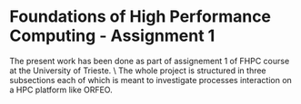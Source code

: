 # Foundations of High Performance Computing - Assignment 1
The present work has been done as part of assignement 1 of FHPC course at the University of Trieste. \\
The whole project is structured in three subsections each of which is meant to investigate processes interaction on a HPC platform like ORFEO.



